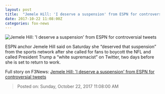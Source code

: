 ```yaml
---
layout: post
title:  "Jemele Hill: 'I deserve a suspension' from ESPN for controversial tweets"
date: 2017-10-22 11:08:00Z
categories: fox-news
---
```


![Jemele Hill: 'I deserve a suspension' from ESPN for controversial tweets](http://a57.foxnews.com/images.foxnews.com/content/fox-news/entertainment/2017/10/22/jemele-hill-deserve-suspension-from-espn-for-controversial-tweets/_jcr_content/article-text/article-par-12/inline_spotlight_ima/image.img.jpg/612/344/1508673140607.jpg?ve=1&tl=1)

ESPN anchor Jemele Hill said on Saturday she “deserved that suspension” from the sports network after she called for fans to boycott the NFL and called President Trump a “white supremacist” on Twitter, two days before she is set to return to work.


Full story on F3News: [Jemele Hill: 'I deserve a suspension' from ESPN for controversial tweets](http://www.f3nws.com/n/UdHtdG)

> Posted on: Sunday, October 22, 2017 11:08:00 AM
